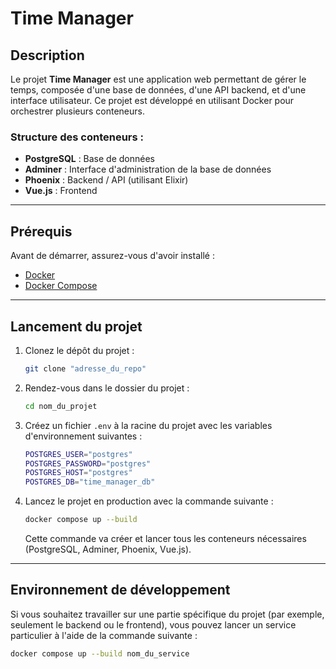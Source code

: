 # Time Manager

## Description

Le projet **Time Manager** est une application web permettant de gérer le temps, composée d'une base de données, d'une API backend, et d'une interface utilisateur. Ce projet est développé en utilisant Docker pour orchestrer plusieurs conteneurs. 

### Structure des conteneurs :
- **PostgreSQL** : Base de données
- **Adminer** : Interface d'administration de la base de données
- **Phoenix** : Backend / API (utilisant Elixir)
- **Vue.js** : Frontend

---

## Prérequis

Avant de démarrer, assurez-vous d'avoir installé :
- [Docker](https://www.docker.com/)
- [Docker Compose](https://docs.docker.com/compose/)

---

## Lancement du projet

1. Clonez le dépôt du projet :

    ```bash
    git clone "adresse_du_repo"
    ```

2. Rendez-vous dans le dossier du projet :

    ```bash
    cd nom_du_projet
    ```

3. Créez un fichier `.env` à la racine du projet avec les variables d'environnement suivantes :

    ```bash
    POSTGRES_USER="postgres"
    POSTGRES_PASSWORD="postgres"
    POSTGRES_HOST="postgres"
    POSTGRES_DB="time_manager_db"
    ```

4. Lancez le projet en production avec la commande suivante :

    ```bash
    docker compose up --build
    ```

    Cette commande va créer et lancer tous les conteneurs nécessaires (PostgreSQL, Adminer, Phoenix, Vue.js).

---

## Environnement de développement

Si vous souhaitez travailler sur une partie spécifique du projet (par exemple, seulement le backend ou le frontend), vous pouvez lancer un service particulier à l'aide de la commande suivante :

```bash
docker compose up --build nom_du_service
